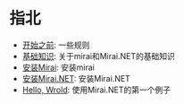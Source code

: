 # 指北

- [开始之前](./guide/before-start.md): 一些规则
- [基础知识](./guide/common-sense.md): 关于mirai和Mirai.NET的基础知识
- [安装Mirai](./guide/install-mirai.md): 安装mirai
- [安装Mirai.NET](./guide/install-mirai-dotnet.md): 安装Mirai.NET
- [Hello, Wrold](./guide/hello-world.md): 使用Mirai.NET的第一个例子